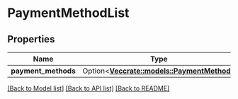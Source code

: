 # PaymentMethodList

## Properties

Name | Type | Description | Notes
------------ | ------------- | ------------- | -------------
**payment_methods** | Option<[**Vec<crate::models::PaymentMethod>**](PaymentMethod.md)> |  | [optional]

[[Back to Model list]](../README.md#documentation-for-models) [[Back to API list]](../README.md#documentation-for-api-endpoints) [[Back to README]](../README.md)


